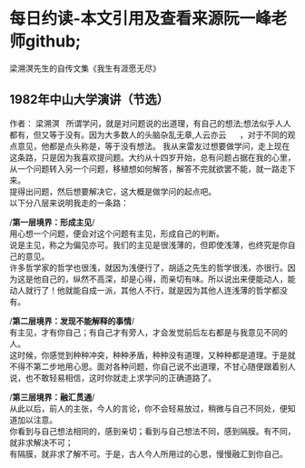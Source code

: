 # 每日约读-本文引用及查看来源阮一峰老师github;

梁溯溟先生的自传文集《我生有涯愿无尽》  

## 1982年中山大学演讲（节选）       
作者： 梁溯溟      
所谓学问，就是对问题说的出道理，有自己的想法;想法似乎人人都有，但又等于没有。因为大多数人的头脑杂乱无章,人云亦云      ，对于不同的观点意见，他都是点头称是，等于没有想法。
我从来雷友过想要做学问，走上现在这条路，只是因为我喜欢提问题。大约从十四岁开始，总有问题占据在我的心里，从一个问题转入另一个问题，移植想如何解答，解答不完就欲罢不能，就一路走下来。  
提得出问题，然后想要解决它，这大概是做学问的起点吧。  
以下分八层来说明我走的一条路：

/**第一层境界：形成主见**/   
用心想一个问题，便会对这个问题有主见，形成自己的判断。      
说是主见，称之为偏见亦可。我们的主见是很浅薄的，但即使浅薄，也终究是你自己的意见。    
许多哲学家的哲学也很浅，就因为浅便行了，胡适之先生的哲学很浅，亦很行。因为这是他自己的，纵然不高深，却是心得，而亲切有味。所以说出来便能动人，能动人就行了！他就能自成一派，其他人不行，就是因为其他人连浅薄的哲学都没有。    

/**第二层境界：发现不能解释的事情**/  
有主见，才有你自己；有自己才有旁人，才会发觉前后左右都是与我意见不同的人。    
这时候，你感觉到种种冲突，种种矛盾，种种没有道理，又种种都是道理。于是就不得不第二步地用心思。面对各种问题，你自己说不出道理，不甘心随便跟着别人说，也不敢轻易相信，这时你就走上求学问的正确道路了。    

/**第三层境界：融汇贯通**/  
从此以后，前人的主张，今人的言论，你不会轻易放过，稍微与自己不同处，便知道加以注意。  
你看到与自己想法相同的，感到亲切；看到与自己想法不同，感到隔膜。有不同，就非求解决不可；  
有隔膜，就非求了解不可。于是，古人今人所用过的心思，慢慢融汇到你自己。  
